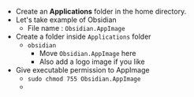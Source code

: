 -  Create an **Applications** folder in the home directory.
- Let's take example of Obsidian
	- File name : `Obsidian.AppImage`
- Create a folder inside `Applications` folder
	-  `obsidian`
		- Move `Obsidian.AppImage` here
		- Also add a logo image if you like
- Give executable permission to AppImage
	- `sudo chmod 755 Obsidian.AppImage`
	- 